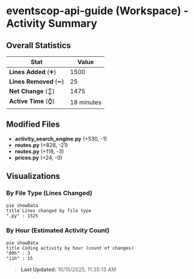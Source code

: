 # eventscop-api-guide (Workspace) - Activity Summary 

## Overall Statistics

| Stat                   | Value                                                             |
| ---------------------- | ----------------------------------------------------------------- |
| **Lines Added** (➕)   | 1500                                          |
| **Lines Removed** (➖) | 25                                        |
| **Net Change** (↕)    | 1475                |
| **Active Time** (⌚)   | 18 minutes |


## Modified Files
- **activity_search_engine.py** (+530, -1)
- **routes.py** (+828, -21)
- **routes.py** (+118, -3)
- **prices.py** (+24, -0)

## Visualizations

### By File Type (Lines Changed)

```mermaid
pie showData
title Lines changed by file type
".py" : 1525
```

### By Hour (Estimated Activity Count)

```mermaid
pie showData
title Coding activity by hour (count of changes)
"09h" : 3
"11h" : 15
```


> **Last Updated:** 10/15/2025, 11:35:13 AM